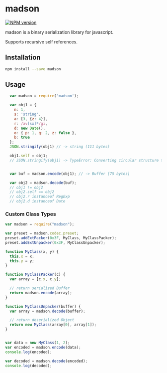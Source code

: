 # madson
[![NPM version](https://img.shields.io/npm/v/madson.svg)](https://www.npmjs.com/package/madson)

madson is a binary serialization library for javascript.

Supports recursive self references.

## Installation

```sh
npm install --save madson
```


## Usage

```javascript
  var madson = require('madson');

  var obj1 = {
    n: 1,
    s: 'string',
    a: [3, {z: 4}],
    r: /av[sx]*/gi,
    d: new Date(),
    o: { p: 1, q: 2, z: false },
    b: true
  };
  JSON.stringify(obj1) // -> string (111 bytes)

  obj1.self = obj1;
  // JSON.stringify(obj1) -> TypeError: Converting circular structure to JSON


  var buf = madson.encode(obj1); // -> Buffer [75 bytes]

  var obj2 = madson.decode(buf);
  // obj1 != obj2
  // obj2.self == obj2
  // obj2.r instanceof RegExp
  // obj2.d instanceof Date
```

### Custom Class Types

```javascript
var madson = require("madson");

var preset = madson.codec.preset;
preset.addExtPacker(0x3F, MyClass, MyClassPacker);
preset.addExtUnpacker(0x3F, MyClassUnpacker);

function MyClass(x, y) {
  this.x = x;
  this.y = y;
}

function MyClassPacker(c) {
  var array = [c.x, c.y];

  // return serialized Buffer
  return madson.encode(array);
}

function MyClassUnpacker(buffer) {
  var array = madson.decode(buffer);

  // return deserialized Object
  return new MyClass(array[0], array[1]);
}


var data = new MyClass(1, 2);
var encoded = madson.encode(data);
console.log(encoded);

var decoded = madson.decode(encoded);
console.log(decoded);
```
